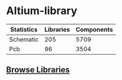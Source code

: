 # Altium-library

| Statistics |  Libraries  |  Components  |
|---|---|---|
|  Schematic | 205 | 5709 |
|        Pcb | 96 | 3504 |

## [Browse Libraries](https://chilaboard.github.io/Altium-Library)